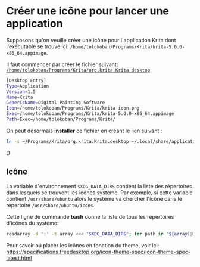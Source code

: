 # Créer une icône pour lancer une application

Supposons qu'on veuille créer une icône pour l'application Krita dont l'exécutable se trouve ici:
`/home/tolokoban/Programs/Krita/krita-5.0.0-x86_64.appimage`.

Il faut commencer par créer le fichier suivant: [`/home/tolokoban/Programs/Krita/org.krita.Krita.desktop`](https://specifications.freedesktop.org/desktop-entry-spec/latest/)

```bash
[Desktop Entry]
Type=Application
Version=1.5
Name=Krita
GenericName=Digital Painting Software
Icon=/home/tolokoban/Programs/Krita/krita-icon.png
Exec=/home/tolokoban/Programs/Krita/krita-5.0.0-x86_64.appimage
Path=Exec=/home/tolokoban/Programs/Krita/
```

On peut désormais **installer** ce fichier en créant le lien suivant :
```bash
ln -s ~/Programs/Krita/org.krita.Krita.desktop ~/.local/share/applications/org.krita.Krita.desktop
```

D

## Icône

La variable d'environnement `$XDG_DATA_DIRS` contient la liste des répertoires dans lesquels se trouvent les icônes système.
Par exemple, si cette variable contient `/usr/share/ubuntu` alors le système va chercher l'icône dans le répertoire `/usr/share/ubuntu/icons`.

Cette ligne de commande **bash** donne la liste de tous les répertoires d'icônes du système:
```bash
readarray -d ':' -t array <<< "$XDG_DATA_DIRS"; for path in "${array[@]}"; do if [ -d "${path}/icons" ]; then echo "${path}icons"; fi; done
```

Pour savoir oú placer les icônes en fonction du theme, voir ici: https://specifications.freedesktop.org/icon-theme-spec/icon-theme-spec-latest.html

